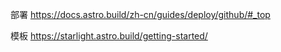 部署
https://docs.astro.build/zh-cn/guides/deploy/github/#_top

模板
https://starlight.astro.build/getting-started/
